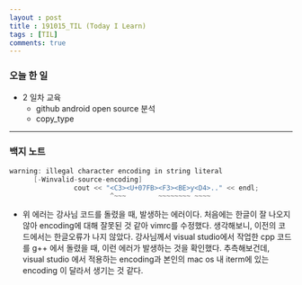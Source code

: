 ```yaml
---
layout : post
title : 191015_TIL (Today I Learn)
tags : [TIL]
comments: true
---
```

### 오늘 한 일
- 2 일차 교육
  - github android open source 분석
  - copy_type

---
### 백지 노트
```c
warning: illegal character encoding in string literal
      [-Winvalid-source-encoding]
                cout << "<C3><U+07FB><F3><BE>ƴ<D4>.." << endl;
                         ^~~~        ~~~~~~~~ ~~~~
```
- 위 에러는 강사님 코드를 돌렸을 때, 발생하는 에러이다. 처음에는 한글이 잘 나오지 않아 encoding에 대해 잘못된 것 같아 vimrc를 수정했다. 생각해보니, 이전의 코드에서는 한글오류가 나지 않았다. 강사님께서 visual studio에서 작업한 cpp 코드를 g++ 에서 돌렸을 때, 이런 에러가 발생하는 것을 확인했다. 추측해보건데, visual studio 에서 적용하는 encoding과 본인의 mac os 내 iterm에 있는 encoding 이 달라서 생기는 것 같다.

